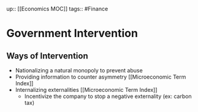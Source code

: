 up:: [[Economics MOC]]
tags:: #Finance 
# Government Intervention
## Ways of Intervention
- Nationalizing a natural monopoly to prevent abuse
- Providing information to counter asymmetry [[Microeconomic Term Index]]
- Internalizing externalities [[Microeconomic Term Index]]
	- Incentivize the company to stop a negative externality (ex: carbon tax)